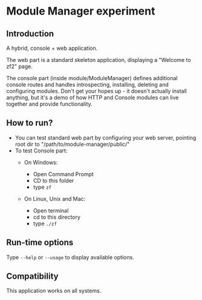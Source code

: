 Module Manager experiment
===========================

Introduction
-------------
A hybrid, console + web application.

The web part is a standard skeleton application, displaying a "Welcome to zf2" page.

The console part (inside module/ModuleManager) defines additional console routes and handles introspecting, installing,
deleting and configuring modules. Don't get your hopes up - it doesn't actually install anything, but it's a demo
of how HTTP and Console modules can live together and provide functionality.


How to run?
------------

 * You can test standard web part by configuring your web server, pointing root dir to "/path/to/module-manager/public/"
 * To test Console part:
     * On Windows:
        * Open Command Prompt
        * CD to this folder
        * type `zf`

     * On Linux, Unix and Mac:
        * Open terminal
        * cd to this directory
        * type `./zf`

Run-time options
-----------------

Type `--help` or `--usage` to display available options.


Compatibility
--------------
This application works on all systems.

